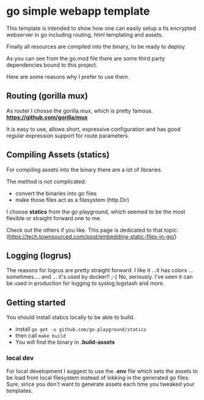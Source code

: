 # go simple webapp template

This template is intended to show how one can easily setup
a tls encrypted webserver in go including routing, html templating and assets.

Finally all resources are compiled into the binary, to be ready to deploy.

As you can see from the go.mod file there are some third party dependencies
bound to this project.

Here are some reasons why I prefer to use them. 

## Routing (gorilla mux)
As router I chosse the gorilla.mux, which is pretty famous.
**https://github.com/gorilla/mux**

It is easy to use, allows short, expressive configuration and has
good regular expression support for route parameters.

## Compiling Assets (statics)
For compiling assets into the binary there are a lot of libraries.

The method is not complicated:
* convert the binaries into go files
* make those files act as a filesystem (http.Dir)

I choose **statics** from the go playground, which seemed to be
the most flexible or straight forward one to me.

Check out the others if you like.
This page is dedicated to that topic:
(https://tech.townsourced.com/post/embedding-static-files-in-go/)

## Logging (logrus)
The reasons for logrus are pretty straight forward.
I like it ...it has colors ... sometimes.... and ... it's used by docker!! ;-)
No, seriously. I've seen it can be used in production for logging to syslog,logstash and more.

## Getting started
You should install statics locally to be able to build. 
* install ```go get -u github.com/go-playground/statics```
* then call ```make build```
* You will find the binary in **.build-assets**

### local dev
For local development I suggest to use the **.env** file
which sets the assets to be load from local filesystem instead
of lokking in the generated go files. Sure, since you don't want
to generate assets each time you tweaked your templates.

